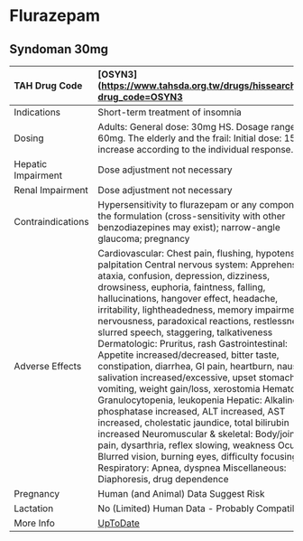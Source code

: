 # Flurazepam

## Syndoman 30mg

| TAH Drug Code      | [OSYN3](https://www.tahsda.org.tw/drugs/hissearch.php?drug_code=OSYN3                                                                                                                                                                                                                                                                                                                                                                                                                                                                                                                                                                                                                                                                                                                                                                                                                                                                                                                                     |
|:-------------------|:----------------------------------------------------------------------------------------------------------------------------------------------------------------------------------------------------------------------------------------------------------------------------------------------------------------------------------------------------------------------------------------------------------------------------------------------------------------------------------------------------------------------------------------------------------------------------------------------------------------------------------------------------------------------------------------------------------------------------------------------------------------------------------------------------------------------------------------------------------------------------------------------------------------------------------------------------------------------------------------------------------|
| Indications        | Short-term treatment of insomnia                                                                                                                                                                                                                                                                                                                                                                                                                                                                                                                                                                                                                                                                                                                                                                                                                                                                                                                                                                          |
| Dosing             | Adults: General dose: 30mg HS. Dosage range: 15-60mg. The elderly and the frail: Initial dose: 15mg, increase according to the individual response.                                                                                                                                                                                                                                                                                                                                                                                                                                                                                                                                                                                                                                                                                                                                                                                                                                                       |
| Hepatic Impairment | Dose adjustment not necessary                                                                                                                                                                                                                                                                                                                                                                                                                                                                                                                                                                                                                                                                                                                                                                                                                                                                                                                                                                             |
| Renal Impairment   | Dose adjustment not necessary                                                                                                                                                                                                                                                                                                                                                                                                                                                                                                                                                                                                                                                                                                                                                                                                                                                                                                                                                                             |
| Contraindications  | Hypersensitivity to flurazepam or any component of the formulation (cross-sensitivity with other benzodiazepines may exist); narrow-angle glaucoma; pregnancy                                                                                                                                                                                                                                                                                                                                                                                                                                                                                                                                                                                                                                                                                                                                                                                                                                             |
| Adverse Effects    | Cardiovascular: Chest pain, flushing, hypotension, palpitation Central nervous system: Apprehension, ataxia, confusion, depression, dizziness, drowsiness, euphoria, faintness, falling, hallucinations, hangover effect, headache, irritability, lightheadedness, memory impairment, nervousness, paradoxical reactions, restlessness, slurred speech, staggering, talkativeness Dermatologic: Pruritus, rash Gastrointestinal: Appetite increased/decreased, bitter taste, constipation, diarrhea, GI pain, heartburn, nausea, salivation increased/excessive, upset stomach, vomiting, weight gain/loss, xerostomia Hematologic: Granulocytopenia, leukopenia Hepatic: Alkaline phosphatase increased, ALT increased, AST increased, cholestatic jaundice, total bilirubin increased Neuromuscular & skeletal: Body/joint pain, dysarthria, reflex slowing, weakness Ocular: Blurred vision, burning eyes, difficulty focusing Respiratory: Apnea, dyspnea Miscellaneous: Diaphoresis, drug dependence |
| Pregnancy          | Human (and Animal) Data Suggest Risk                                                                                                                                                                                                                                                                                                                                                                                                                                                                                                                                                                                                                                                                                                                                                                                                                                                                                                                                                                      |
| Lactation          | No (Limited) Human Data - Probably Compatible                                                                                                                                                                                                                                                                                                                                                                                                                                                                                                                                                                                                                                                                                                                                                                                                                                                                                                                                                             |
| More Info          | [UpToDate](https://www.uptodate.com/contents/flurazepam-drug-information)                                                                                                                                                                                                                                                                                                                                                                                                                                                                                                                                                                                                                                                                                                                                                                                                                                                                                                                                 |

